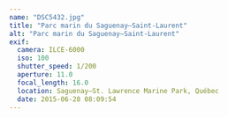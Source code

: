 ```yaml
---
name: "DSC5432.jpg"
title: "Parc marin du Saguenay–Saint-Laurent"
alt: "Parc marin du Saguenay–Saint-Laurent"
exif:
  camera: ILCE-6000
  iso: 100
  shutter_speed: 1/200
  aperture: 11.0
  focal_length: 16.0
  location: Saguenay–St. Lawrence Marine Park, Québec
  date: 2015-06-28 08:09:54
---
```

